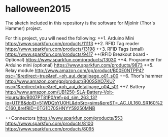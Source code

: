 # halloween2015
The sketch included in this repository is the software for Mjolnir (Thor's Hammer) project. 

For this project, you will need the following:
++1. Arduino Mini 
https://www.sparkfun.com/products/11113 
++2. RFID Tag reader 
https://www.sparkfun.com/products/13198 
++3. RFID Tags (small) 
https://www.sparkfun.com/products/9417 
++(RFID Breakout board - Optional)
https://www.sparkfun.com/products/13030 
++4. Programmer for Arduino mini (optional) 
https://www.sparkfun.com/products/9873 
++5. Relay module 
http://www.amazon.com/gp/product/B00E0NTPP4?psc=1&redirect=true&ref_=oh_aui_detailpage_o01_s00 
++6. Thor's hammer 
http://www.amazon.com/gp/product/B00SSXO7KU?psc=1&redirect=true&ref_=oh_aui_detailpage_o04_s01 
++7. Battery 
http://www.amazon.com/UB1250-SLA-Battery-Volt-Hours/dp/B007PT81P0/ref=pd_sim_263_13?ie=UTF8&dpID=51WDQbYU0HL&dpSrc=sims&preST=_AC_UL160_SR160%2C160_&refRID=0TG1D70SHNYY59250MNB 

++Connectors 
https://www.sparkfun.com/products/553 
https://www.sparkfun.com/products/8100 
https://www.sparkfun.com/products/8095 
